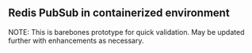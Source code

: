 ## Redis PubSub in containerized environment

NOTE: This is barebones prototype for quick validation.
May be updated further with enhancements as necessary.
